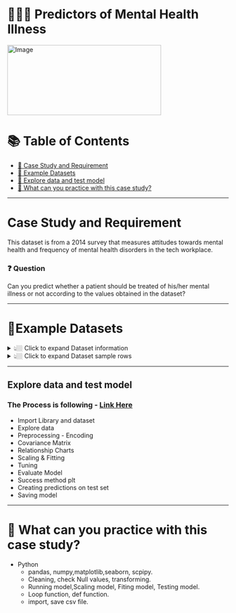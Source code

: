 # 👨🏼‍⚕️ Predictors of Mental Health Illness


 <img src="https://user-images.githubusercontent.com/101379141/201035143-6f1af4fe-4169-4074-8287-6790d88803db.png" alt="Image" width="350" height="160">  



# :books: Table of Contents <!-- omit in toc -->

- [:briefcase: Case Study and Requirement](#case-study-and-requirement)
- [:bookmark_tabs: Example Datasets](#bookmark_tabsexample-datasets)
- [🔎 Explore data and test model](#explore-data-and-test-model)
- [📃 What can you practice with this case study?](#-what-can-you-practice-with-this-case-study)

---

# Case Study and Requirement

This dataset is from a 2014 survey that measures attitudes towards mental health and frequency of mental health disorders in the tech workplace.

### ❓ Question
Can you predict whether a patient should be treated of his/her mental illness or not according to the values obtained in the dataset?

---

# :bookmark_tabs:Example Datasets

<details><summary> 👆🏼 Click to expand Dataset information </summary>

- Timestamp
- Age
- Gender
- Country
- state: If you live in the United States, which state or territory do you live in?
- self_employed: Are you self-employed?
- family_history: Do you have a family history of mental illness?
- treatment: Have you sought treatment for a mental health condition?
- work_interfere: If you have a mental health condition, do you feel that it interferes with your work?
- no_employees: How many employees does your company or organization have?
- remote_work: Do you work remotely (outside of an office) at least 50% of the time?
- tech_company: Is your employer primarily a tech company/organization?
- benefits: Does your employer provide mental health benefits?
- care_options: Do you know the options for mental health care your employer provides?
- wellness_program: Has your employer ever discussed mental health as part of an employee wellness program?
- seek_help: Does your employer provide resources to learn more about mental health issues and how to seek help?
- anonymity: Is your anonymity protected if you choose to take advantage of mental health or substance abuse treatment resources?
- leave: How easy is it for you to take medical leave for a mental health condition?
- mentalhealthconsequence: Do you think that discussing a mental health issue with your employer would have negative consequences?
- physhealthconsequence: Do you think that discussing a physical health issue with your employer would have negative consequences?
- coworkers: Would you be willing to discuss a mental health issue with your coworkers?
- supervisor: Would you be willing to discuss a mental health issue with your direct supervisor(s)?
- mentalhealthinterview: Would you bring up a mental health issue with a potential employer in an interview?
- physhealthinterview: Would you bring up a physical health issue with a potential employer in an interview?
- mentalvsphysical: Do you feel that your employer takes mental health as seriously as physical health?
- obs_consequence: Have you heard of or observed negative consequences for coworkers with mental health conditions in your workplace?
- comments: Any additional notes or comments

</details>

<details><summary> 👆🏼 Click to expand Dataset sample rows </summary>

<div align="center">

**Table** 

<div align="center">
First 10 rows

|Timestamp|Age|	Gender|	Country|	state|	self_employed|	family_history|	treatment|	work_interfere|	no_employees|	remote_work|	tech_company|	benefits|	care_options|	wellness_program|	seek_help|	anonymity|	leave|	mental_health_consequence|	phys_health_consequence|	coworkers|	supervisor|	mental_health_interview|	phys_health_interview|	mental_vs_physical|	obs_consequence|	comments|
|:----|:-----|:----|:----|:----|:----|:----|:----|:----|:-----|:----|:----|:----|:----|:----|:----|:----|:-----|:----|:----|:----|:----|:----|:----|:----|:----|:----|
2014-08-27 11:29:31|	37|	Female|	United States|	IL|	NA|	No|	Yes|	Often|	6-25|	No|	Yes|	Yes|	Not sure|	No|	Yes|	Yes|	Somewhat easy|	No|	No|	Some of them|	Yes|	No|	Maybe|	Yes|	No|	NA|
2014-08-27 11:29:37|	44|	M|	United States|	IN|	NA|	No|	No|	Rarely|	More than 1000|	No|	No|	Don't know|	No|	Don't know|	Don't know|	Don't know|	Don't know|	Maybe|	No|	No|	No|	No|	No|	Don't know|	No|	NA|
2014-08-27 11:29:44|	32|	Male|	Canada|	NA|	NA|	No|	No|	Rarely|	6-25|	No|	Yes|	No|	No|	No|	No|	Don't know|	Somewhat difficult|	No|	No|	Yes|	Yes|	Yes|	Yes|	No|	No|	NA|
2014-08-27 11:29:46|	31|	Male|	United Kingdom|	NA	|NA	|Yes	|Yes	|Often	|26-100	|No	|Yes	|No	|Yes	|No	|No	|No	|Somewhat difficult	|Yes	|Yes	|Some of them	|No	|Maybe	|Maybe	|No	|Yes	|NA|
2014-08-27 11:30:22|	31|	Male|	United States|	TX	|NA|	No|	No|	Never|	100-500|	Yes|	Yes|	Yes|	No|	Don't know|	Don't know|	Don't know|	Don't know|	No|	No|	Some of them|	Yes	|Yes	|Yes	|Don't know	|No	|NA|
2014-08-27 11:31:22|	33|	Male|	United States|	TN|	NA|	Yes|	No|	Sometimes|	6-25|	No|	Yes|	Yes|	Not sure|	No|	Don't know|	Don't know|	Don't know|	No|	No|	Yes|	Yes|	No|	Maybe|	Don't know	|No|	NA|
2014-08-27 11:31:50|	35|	Female|	United States|	MI|	NA|	Yes|	Yes|	Sometimes|	1-5|	Yes|	Yes|	No|	No|	No|	No|	No|	Somewhat difficult|	Maybe|	Maybe|	Some of them|	No|	No|	No|	Don't know|	No|	NA|
2014-08-27 11:32:05|	39|	M|	Canada|	NA|	NA|	No|	No|	Never|	1-5|	Yes|	Yes|	No|	Yes|	No|	No	|Yes|	Don't know|	No|	No|	No|	No|	No|	No|	No|	No|	NA|
2014-08-27 11:32:39|	42|	Female|	United States|	IL	|NA	|Yes	|Yes	|Sometimes	|100-500	|No	|Yes	|Yes	|Yes	|No	|No	|No	|Very difficult	|Maybe	|No	|Yes	|Yes	|No	|Maybe	|No	|No	|NA|
2014-08-27 11:32:43|	23|	Male|	Canada|	NA|	NA|	No|	No|	Never|	26-100|	No|	Yes|	Don't know|	No|	Don't know|	Don't know|	Don't know|	Don't know|	No|	No|	Yes|	Yes|	Maybe|	Maybe|	Yes|	No|	NA|

</div>
</div>

</details>

---
## Explore data and test model

### The Process is following - [Link Here](https://github.com/beto1810/Predictors-of-mental-health-illness/blob/main/Explore%20data%20and%20test%20model.md#1%EF%B8%8F%E2%83%A3-explore-data-analysis) 

- Import Library and dataset
- Explore data
- Preprocessing - Encoding
- Covariance Matrix
- Relationship Charts
- Scaling & Fitting
- Tuning
- Evaluate Model
- Success method plt
- Creating predictions on test set
- Saving model

---

# 🧾 What can you practice with this case study?
- Python
  - pandas, numpy,matplotlib,seaborn, scpipy.
  - Cleaning, check Null values, transforming.
  - Running model,Scaling model, Fiting model, Testing model. 
  - Loop function, def function.
  - import, save csv file. 

